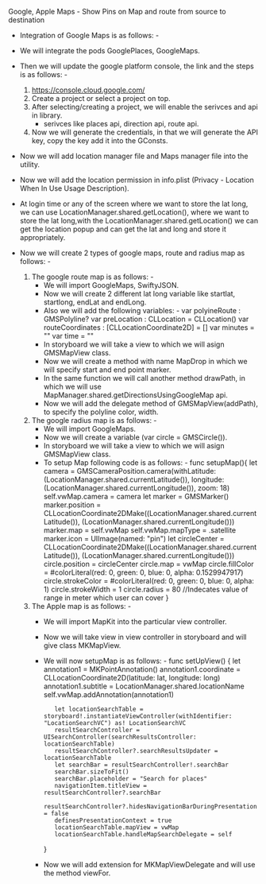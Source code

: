 Google, Apple Maps - Show Pins on Map and route from source to destination

* Integration of Google Maps is as follows: -
- We will integrate the pods GooglePlaces, GoogleMaps.
- Then we will update the google platform console, the link and the steps is as follows: -
   1. https://console.cloud.google.com/
   2. Create a project or select a project on top.
   3. After selecting/creating a project, we will enable the serivces and api in library.
        - serivces like places api, direction api, route api.
   4. Now we will generate the credentials, in that we will generate the API key, copy the key add it into the GConsts.

- Now we will add location manager file and Maps manager file into the utility.
- Now we will add the location permission in info.plist (Privacy - Location When In Use Usage Description).
- At login time or any of the screen where we want to store the lat long, we can use LocationManager.shared.getLocation(), where we want to store the lat long,with the LocationManager.shared.getLocation() we can get the location popup and can get the lat and long and store it appropriately.
- Now we will create 2 types of google maps, route and radius map as follows: -
    1. The google route map is as follows: -
        - We will import GoogleMaps, SwiftyJSON.
        - Now we will create 2 different lat long variable like startlat, startlong, endLat and endLong.
        - Also we will add the following variables: -
            var polyineRoute : GMSPolyline?
            var preLocation : CLLocation = CLLocation()
            var routeCoordinates : [CLLocationCoordinate2D] = []
            var minutes = ""
            var time = ""
        - In storyboard we will take a view to which we will asign GMSMapView class.
        - Now we will create a method with name MapDrop in which we will specify start and end point marker.
        - In the same function we will call another method drawPath, in which we will use MapManager.shared.getDirectionsUsingGoogleMap api.
        - Now we will add the delegate method of GMSMapView(addPath), to specify the polyline color, width.
    2. The google radius map is as follows: -
        - We will import GoogleMaps.
        - Now we will create a variable (var circle = GMSCircle()).
        - In storyboard we will take a view to which we will asign GMSMapView class.
        - To setup Map following code is as follows: -
            func setupMap(){
            let camera = GMSCameraPosition.camera(withLatitude: (LocationManager.shared.currentLatitude()), longitude: (LocationManager.shared.currentLongitude()), zoom: 18)
            self.vwMap.camera = camera
            let marker = GMSMarker()
            marker.position = CLLocationCoordinate2DMake((LocationManager.shared.currentLatitude()), (LocationManager.shared.currentLongitude()))
            marker.map = self.vwMap
            self.vwMap.mapType = .satellite
            marker.icon = UIImage(named: "pin")
            let circleCenter = CLLocationCoordinate2DMake((LocationManager.shared.currentLatitude()), (LocationManager.shared.currentLongitude()))
            circle.position = circleCenter
            circle.map = vwMap
            circle.fillColor = #colorLiteral(red: 0, green: 0, blue: 0, alpha: 0.1529947917)
            circle.strokeColor = #colorLiteral(red: 0, green: 0, blue: 0, alpha: 1)
            circle.strokeWidth = 1
            circle.radius = 80 //Indecates value of range in meter which user can cover
            }
    3. The Apple map is as follows: -
       - We will import MapKit into the particular view controller.
       - Now we will take view in view controller in storyboard and will give class MKMapView.
       - We will now setupMap is as follows: -
            func setUpView() {
                let annotation1 = MKPointAnnotation()
                annotation1.coordinate = CLLocationCoordinate2D(latitude: lat, longitude: long)
                annotation1.subtitle = LocationManager.shared.locationName
                self.vwMap.addAnnotation(annotation1)
        
                let locationSearchTable = storyboard!.instantiateViewController(withIdentifier: "LocationSearchVC") as! LocationSearchVC
                resultSearchController = UISearchController(searchResultsController: locationSearchTable)
                resultSearchController?.searchResultsUpdater = locationSearchTable
                let searchBar = resultSearchController!.searchBar
                searchBar.sizeToFit()
                searchBar.placeholder = "Search for places"
                navigationItem.titleView = resultSearchController?.searchBar
                resultSearchController?.hidesNavigationBarDuringPresentation = false
                definesPresentationContext = true
                locationSearchTable.mapView = vwMap
                locationSearchTable.handleMapSearchDelegate = self
            }
        - Now we will add extension for MKMapViewDelegate and will use the method viewFor.

